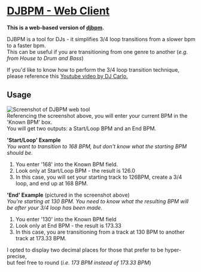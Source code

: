 # [DJBPM - Web Client](https://mechajuju.github.io/)

**This is a web-based version of [djbpm](https://github.com/mechajuju/djbpm).**

DJBPM is a tool for DJs - it simplifies 3/4 loop transitions from a slower bpm to a faster bpm.  
This can be useful if you are transitioning from one genre to another (*e.g. from House to Drum and Bass*)

If you'd like to know how to perform the 3/4 loop transition technique,  
please reference this [Youtube video by DJ Carlo.](https://youtu.be/UUyqNDDdNn0)

## Usage
![Screenshot of DJBPM web tool](https://i.imgur.com/E5fUhrf.png)  
Referencing the screenshot above, you will enter your current BPM in the 'Known BPM' box.   
You will get two outputs: a Start/Loop BPM and an End BPM.

**'Start/Loop' Example**   
*You want to transition to 168 BPM, but don't know what the starting BPM should be.*
1. You enter '168' into the Known BPM field.
2. Look only at Start/Loop BPM - the result is 126.0
3. In this case, you will set your starting track to 126BPM, create a 3/4 loop, and end up at 168 BPM.

**'End' Example** (pictured in the screenshot above)   
*You're starting at 130 BPM. You need to know what the resulting BPM will be after your 3/4 loop has been made.* 
1. You enter '130' into the Known BPM field
3. Look only at End BPM - the result is 173.33
4. In this case, you are transitioning from a track at 130 BPM to another track at 173.33 BPM. 

I opted to display two decimal places for those that prefer to be hyper-precise,  
but feel free to round (*i.e. 173 BPM instead of 173.33 BPM*)
